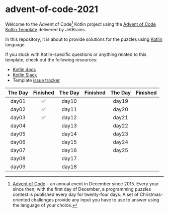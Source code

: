# advent-of-code-2021

Welcome to the Advent of Code[^aoc] Kotlin project using the [Advent of Code Kotlin Template][template] delivered by JetBrains.

In this repository, it is about to provide solutions for the puzzles using [Kotlin][kotlin] language.

If you stuck with Kotlin-specific questions or anything related to this template, check out the following resources:

- [Kotlin docs][docs]
- [Kotlin Slack][slack]
- Template [issue tracker][issues]

| The Day | Finished | The Day | Finished | The Day | Finished |
| :-----: | :------: | :-----: | :------: | :-----: | :------: |
|  day01  |    ✅     |  day10  |          |  day19  |          |
|  day02  |    ✅     |  day11  |          |  day20  |          |
|  day03  |    ✅     |  day12  |          |  day21  |          |
|  day04  |          |  day13  |          |  day22  |          |
|  day05  |          |  day14  |          |  day23  |          |
|  day06  |          |  day15  |          |  day24  |          |
|  day07  |          |  day16  |          |  day25  |          |
|  day08  |          |  day17  |          |         |          |
|  day09  |          |  day18  |          |         |          |

[^aoc]:

    [Advent of Code][aoc] – an annual event in December since 2015. Every year since then, with the first day of December, a
    programming puzzles contest is published every day for twenty-four days. A set of Christmas-oriented challenges provide
    any input you have to use to answer using the language of your choice.

[aoc]: https://adventofcode.com

[docs]: https://kotlinlang.org/docs/home.html

[issues]: https://github.com/kotlin-hands-on/advent-of-code-kotlin-template/issues

[kotlin]: https://kotlinlang.org

[slack]: https://surveys.jetbrains.com/s3/kotlin-slack-sign-up

[template]: https://github.com/kotlin-hands-on/advent-of-code-kotlin-template